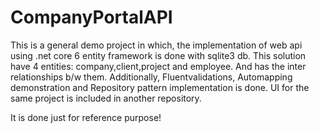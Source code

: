 # CompanyPortalAPI

This is a general demo project in which, the implementation of web api using .net core 6 entity framework is done with sqlite3 db.
This solution have 4 entities: company,client,project and employee. And has the inter relationships b/w them.
Additionally, Fluentvalidations, Automapping demonstration and Repository pattern implementation is done.
UI for the same project is included in another repository.

It is done just for reference purpose!

